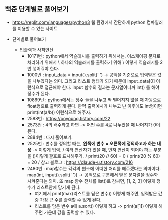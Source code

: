 ## 백준 단계별로 풀어보기
- https://replit.com/languages/python3 웹 환경에서 간단하게 python 컴파일러를 이용할 수 있는 사이트

- 단계별로 풀어보기
  - 입출력과 사칙연산
    - 10171번 : python에서 역슬래시를 출력하기 위해서는, 이스케이핑 문자로 처리하기 위해서 \ 하나의 역슬래시를 출력하기 위해 \\ 이렇게 역슬래시를 2번 넣어줘야 한다.
    - 1000번 : input_data = input().split(' ') -> 공백을 기준으로 입력받은 값을 나누겠다는 의미. 그리고 리스트 형태가 되기 때문에 input_data[0] 이런식으로 접근해야 한다. input 함수의 결과는 문자열이니까 int() 를 해야 정수가 된다.
    - 10869번 : python에서는 정수 둘을 나누고 딱 떨어지지 않을 때 자동으로 float형으로 출력하게 된다. 만약 출력예시가 나누고 난 이후에도 int형이면 print(int(a/b)) 이런식으로 해주자.
    - 2588번 : https://ooyoung.tistory.com/22 
    - 2573번 : 4의 배수라고 하면 -> 어떤 수를 4로 나누었을 때 나머지가 0이 된다. 
    - 2884번 : 다시 풀어보기.
    - 2525번 : 변수를 정의할 때는, **왼쪽에 변수 = 오른쪽에 정의하고자 하는 내용** -> 이렇게 입력. / 여러 연산자가 있을 때, 먼저 연산이 되어야 하는 부분을 ()이렇게 괄호로 표시해주기. / print(20 // 60) = 0 / print(20 % 60) = 20 / 참고 블로그 : https://claude-u.tistory.com/216
    - 2480번 : map함수는 각각의 원소에 어떠한 처리를 해주겠다는 의미이다. map(int, input().split(' ')) -> 공백으로 구분해서 받은 문자열을 정수화 시켜준다는 의미. 또 map 함수 전체를 list()로 감싸면, [1, 2, 3] 이렇게 정수가 리스트안에 담기게 된다.
      - 여기에서 print(max(리스트를 담은 변수)) 이렇게 해주면, 입력받은 값 중 가장 큰 수를 출력할 수 있게 된다.
      - 리스트를 담은 변수 a에 a.sort() 이렇게 하고 -> print(a[1]) 이렇게 해주면 가운데 값을 출력할 수 있다.
